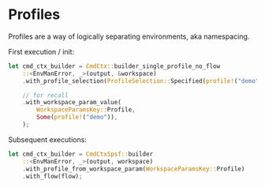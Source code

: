# Profiles

Profiles are a way of logically separating environments, aka namespacing.

First execution / init:

```rust ,ignore
let cmd_ctx_builder = CmdCtx::builder_single_profile_no_flow
    ::<EnvManError, _>(output, &workspace)
    .with_profile_selection(ProfileSelection::Specified(profile!("demo")))

    // for recall
    .with_workspace_param_value(
        WorkspaceParamsKey::Profile,
        Some(profile!("demo")),
    );
```

Subsequent executions:

```rust ,ignore
let cmd_ctx_builder = CmdCtxSpsf::builder
    ::<EnvManError, _>(output, workspace)
    .with_profile_from_workspace_param(WorkspaceParamsKey::Profile)
    .with_flow(flow);
```
